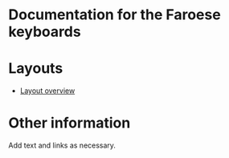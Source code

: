 # Documentation for the Faroese keyboards


# Layouts

-   [Layout overview](layout.html)

# Other information

Add text and links as necessary.
